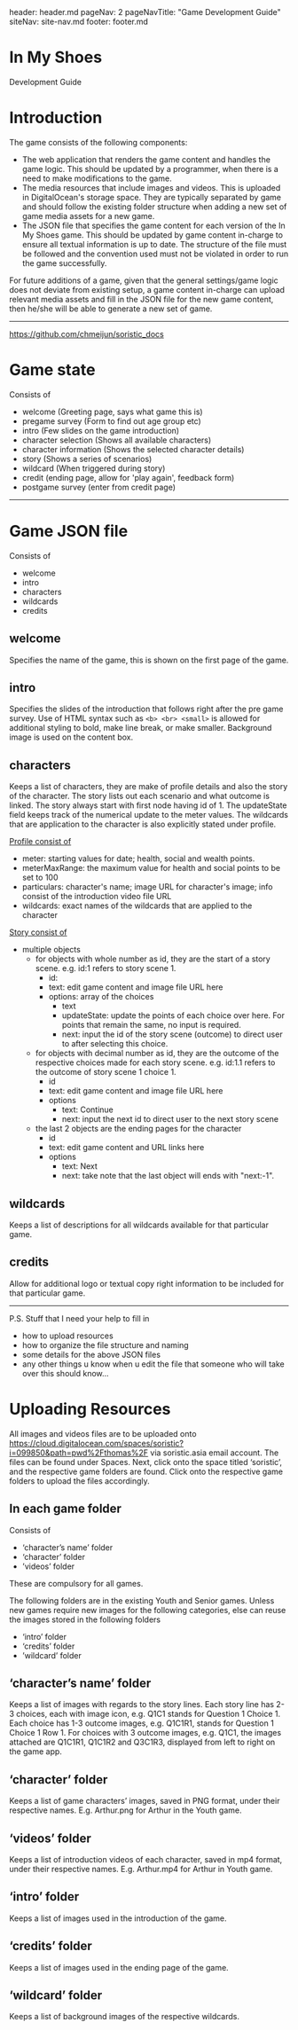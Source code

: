 <frontmatter>
  header: header.md
  pageNav: 2
  pageNavTitle: "Game Development Guide"
  siteNav: site-nav.md
  footer: footer.md
</frontmatter>

<br>

<div class="jumbotron jumbotron-fluid bg-dark text-white">
  <div class="container">
    <h1 class="display-4 no-index">In My Shoes</h1>
    <p class="lead">Development Guide</p>
  </div>
</div>

# Introduction

The game consists of the following components:
- The web application that renders the game content and handles the game logic. This should be updated by a programmer, when there is a need to make modifications to the game.
- The media resources that include images and videos. This is uploaded in DigitalOcean's storage space. They are typically separated by game and should follow the existing folder structure when adding a new set of game media assets for a new game.
- The JSON file that specifies the game content for each version of the In My Shoes game. This should be updated by game content in-charge to ensure all textual information is up to date. The structure of the file must be followed and the convention used must not be violated in order to run the game successfully.

For future additions of a game, given that the general settings/game logic does not deviate from existing setup, a game content in-charge can upload relevant media assets and fill in the JSON file for the new game content, then he/she will be able to generate a new set of game.

---
https://github.com/chmeijun/soristic_docs
# Game state
Consists of
- welcome (Greeting page, says what game this is)
- pregame survey (Form to find out age group etc)
- intro (Few slides on the game introduction)
- character selection (Shows all available characters)
- character information (Shows the selected character details)
- story (Shows a series of scenarios)
- wildcard (When triggered during story)
- credit (ending page, allow for 'play again', feedback form)
- postgame survey (enter from credit page)

---

# Game JSON file
Consists of
- welcome
- intro
- characters
- wildcards
- credits

## welcome
Specifies the name of the game, this is shown on the first page of the game.

## intro
Specifies the slides of the introduction that follows right after the pre game survey. Use of HTML syntax such as `<b> <br> <small>` is allowed for additional styling to bold, make line break, or make smaller. Background image is used on the content box.

## characters
Keeps a list of characters, they are make of profile details and also the story of the character. The story lists out each scenario and what outcome is linked. The story always start with first node having id of 1. The updateState field keeps track of the numerical update to the meter values. The wildcards that are application to the character is also explicitly stated under profile.


<u>Profile consist of</u>
- meter: starting values for date; health, social and wealth points.
- meterMaxRange: the maximum value for health and social points to be set to 100
- particulars: character's name; image URL for character's image; info consist of the introduction video file URL
- wildcards: exact names of the wildcards that are applied to the character

<u>Story consist of</u>
- multiple objects
  - for objects with whole number as id, they are the start of a story scene. e.g. id:1 refers to story scene 1. 
    - id:
    - text: edit game content and image file URL here
    - options: array of the choices
      - text
      - updateState: update the points of each choice over here. For points that remain the same, no input is required. 
      - next: input the id of the story scene (outcome) to direct user to after selecting this choice. 
  - for objects with decimal number as id, they are the outcome of the respective choices made for each story scene. e.g. id:1.1 refers to the outcome of story scene 1 choice 1. 
    - id
    - text: edit game content and image file URL here
    - options
      - text: Continue 
      - next: input the next id to direct user to the next story scene 
  - the last 2 objects are the ending pages for the character
    - id
    - text: edit game content and URL links here
    - options
      - text: Next
      - next: take note that the last object will ends with "next:-1".



## wildcards
Keeps a list of descriptions for all wildcards available for that particular game.

## credits
Allow for additional logo or textual copy right information to be included for that particular game.

---

P.S.
Stuff that I need your help to fill in
- how to upload resources
- how to organize the file structure and naming
- some details for the above JSON files
- any other things u know when u edit the file that someone who will take over this should know...

# Uploading Resources
All images and videos files are to be uploaded onto https://cloud.digitalocean.com/spaces/soristic?i=099850&path=pwd%2Fthomas%2F via soristic.asia email account. The files can be found under Spaces. Next, click onto the space titled ‘soristic’, and the respective game folders are found. Click onto the respective game folders to upload the files accordingly. 

## In each game folder
Consists of
- ‘character’s name’ folder
- ‘character’ folder
- ’videos’ folder

These are compulsory for all games. 


The following folders are in the existing Youth and Senior games. Unless new games require new images for the following categories, else can reuse the images stored in the following folders
- ‘intro’ folder
- ‘credits’ folder
- ’wildcard’ folder


## ‘character’s name’ folder
Keeps a list of images with regards to the story lines. Each story line has 2-3 choices, each with image icon, e.g. Q1C1 stands for Question 1 Choice 1. Each choice has 1-3 outcome images, e.g. Q1C1R1, stands for Question 1 Choice 1 Row 1. For choices with 3 outcome images, e.g. Q1C1, the images attached are Q1C1R1, Q1C1R2 and Q3C1R3, displayed from left to right on the game app. 

## ‘character’ folder
Keeps a list of game characters’ images, saved in PNG format, under their respective names. E.g. Arthur.png for Arthur in the Youth game.

## ‘videos’ folder
Keeps a list of introduction videos of each character, saved in mp4 format, under their respective names. E.g. Arthur.mp4 for Arthur in Youth game. 

## ‘intro’ folder
Keeps a list of images used in the introduction of the game. 

## ‘credits’ folder
Keeps a list of images used in the ending page of the game. 

## ‘wildcard’ folder
Keeps a list of background images of the respective wildcards.